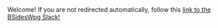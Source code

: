 <!doctype html>
<html lang="en-US">
<head>
    <meta charset="UTF-8">
    <meta http-equiv="refresh" content="1;url=https://join.slack.com/t/dc204/shared_invite/enQtMjY2NDMwNTE4MDMzLWRhMjM1ZjdmYTk4MzA0ZGZjOWQ3ZDEyYjYxYzc0YmZlNzgxMTQ2NzNmODdlNTVkNmRhOGExM2I5YzVmMWQwMTc">
    <script language="javascript">
        window.location.href = "https://join.slack.com/t/dc204/shared_invite/enQtMjY2NDMwNTE4MDMzLWRhMjM1ZjdmYTk4MzA0ZGZjOWQ3ZDEyYjYxYzc0YmZlNzgxMTQ2NzNmODdlNTVkNmRhOGExM2I5YzVmMWQwMTc"
    </script>
    <title>Redirecting to the BSidesWpg Slack</title>
</head>
<body>
Welcome! If you are not redirected automatically, follow this <a href='https://join.slack.com/t/dc204/shared_invite/enQtMjY2NDMwNTE4MDMzLWRhMjM1ZjdmYTk4MzA0ZGZjOWQ3ZDEyYjYxYzc0YmZlNzgxMTQ2NzNmODdlNTVkNmRhOGExM2I5YzVmMWQwMTc'>link to the BSidesWpg Slack!</a>
</body>
</html>
